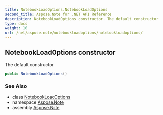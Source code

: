 ```yaml
---
title: NotebookLoadOptions.NotebookLoadOptions
second_title: Aspose.Note for .NET API Reference
description: NotebookLoadOptions constructor. The default constructor
type: docs
weight: 10
url: /net/aspose.note/notebookloadoptions/notebookloadoptions/
---
```

## NotebookLoadOptions constructor

The default constructor.

```csharp
public NotebookLoadOptions()
```

### See Also

* class [NotebookLoadOptions](../)
* namespace [Aspose.Note](../../notebookloadoptions/)
* assembly [Aspose.Note](../../../)


